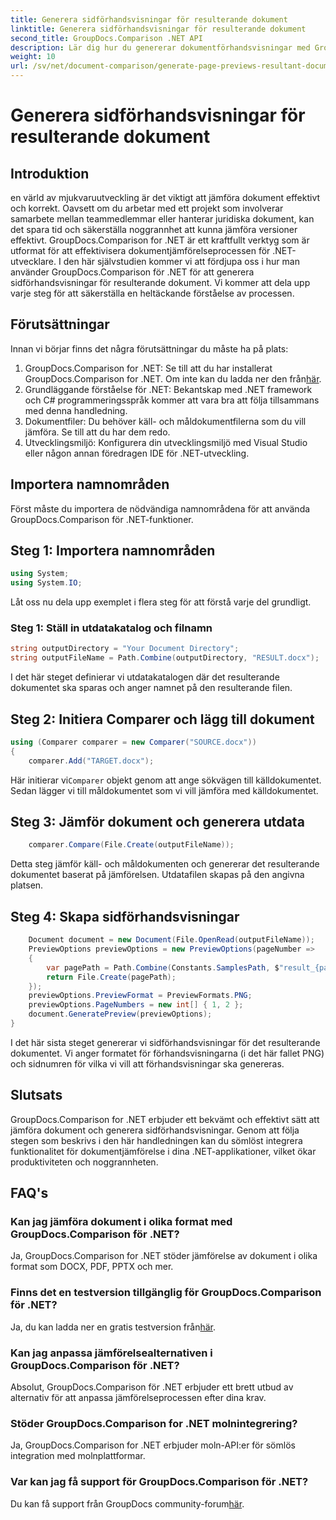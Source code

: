 ```yaml
---
title: Generera sidförhandsvisningar för resulterande dokument
linktitle: Generera sidförhandsvisningar för resulterande dokument
second_title: GroupDocs.Comparison .NET API
description: Lär dig hur du genererar dokumentförhandsvisningar med GroupDocs.Comparison för .NET. Jämför dokument effektivt och korrekt.
weight: 10
url: /sv/net/document-comparison/generate-page-previews-resultant-document/
---
```


# Generera sidförhandsvisningar för resulterande dokument

## Introduktion
en värld av mjukvaruutveckling är det viktigt att jämföra dokument effektivt och korrekt. Oavsett om du arbetar med ett projekt som involverar samarbete mellan teammedlemmar eller hanterar juridiska dokument, kan det spara tid och säkerställa noggrannhet att kunna jämföra versioner effektivt. GroupDocs.Comparison for .NET är ett kraftfullt verktyg som är utformat för att effektivisera dokumentjämförelseprocessen för .NET-utvecklare. I den här självstudien kommer vi att fördjupa oss i hur man använder GroupDocs.Comparison för .NET för att generera sidförhandsvisningar för resulterande dokument. Vi kommer att dela upp varje steg för att säkerställa en heltäckande förståelse av processen.
## Förutsättningar
Innan vi börjar finns det några förutsättningar du måste ha på plats:
1.  GroupDocs.Comparison for .NET: Se till att du har installerat GroupDocs.Comparison for .NET. Om inte kan du ladda ner den från[här](https://releases.groupdocs.com/comparison/net/).
2. Grundläggande förståelse för .NET: Bekantskap med .NET framework och C# programmeringsspråk kommer att vara bra att följa tillsammans med denna handledning.
3. Dokumentfiler: Du behöver käll- och måldokumentfilerna som du vill jämföra. Se till att du har dem redo.
4. Utvecklingsmiljö: Konfigurera din utvecklingsmiljö med Visual Studio eller någon annan föredragen IDE för .NET-utveckling.

## Importera namnområden
Först måste du importera de nödvändiga namnområdena för att använda GroupDocs.Comparison för .NET-funktioner.
## Steg 1: Importera namnområden
```csharp
using System;
using System.IO;
```
Låt oss nu dela upp exemplet i flera steg för att förstå varje del grundligt.
### Steg 1: Ställ in utdatakatalog och filnamn
```csharp
string outputDirectory = "Your Document Directory";
string outputFileName = Path.Combine(outputDirectory, "RESULT.docx");
```
I det här steget definierar vi utdatakatalogen där det resulterande dokumentet ska sparas och anger namnet på den resulterande filen.
## Steg 2: Initiera Comparer och lägg till dokument
```csharp
using (Comparer comparer = new Comparer("SOURCE.docx"))
{
    comparer.Add("TARGET.docx");
```
 Här initierar vi`Comparer` objekt genom att ange sökvägen till källdokumentet. Sedan lägger vi till måldokumentet som vi vill jämföra med källdokumentet.
## Steg 3: Jämför dokument och generera utdata
```csharp
    comparer.Compare(File.Create(outputFileName));
```
Detta steg jämför käll- och måldokumenten och genererar det resulterande dokumentet baserat på jämförelsen. Utdatafilen skapas på den angivna platsen.
## Steg 4: Skapa sidförhandsvisningar
```csharp
    Document document = new Document(File.OpenRead(outputFileName));
    PreviewOptions previewOptions = new PreviewOptions(pageNumber =>
    {
        var pagePath = Path.Combine(Constants.SamplesPath, $"result_{pageNumber}.png");
        return File.Create(pagePath);
    });
    previewOptions.PreviewFormat = PreviewFormats.PNG;
    previewOptions.PageNumbers = new int[] { 1, 2 };
    document.GeneratePreview(previewOptions);
}
```
I det här sista steget genererar vi sidförhandsvisningar för det resulterande dokumentet. Vi anger formatet för förhandsvisningarna (i det här fallet PNG) och sidnumren för vilka vi vill att förhandsvisningar ska genereras.

## Slutsats
GroupDocs.Comparison for .NET erbjuder ett bekvämt och effektivt sätt att jämföra dokument och generera sidförhandsvisningar. Genom att följa stegen som beskrivs i den här handledningen kan du sömlöst integrera funktionalitet för dokumentjämförelse i dina .NET-applikationer, vilket ökar produktiviteten och noggrannheten.
## FAQ's
### Kan jag jämföra dokument i olika format med GroupDocs.Comparison för .NET?
Ja, GroupDocs.Comparison for .NET stöder jämförelse av dokument i olika format som DOCX, PDF, PPTX och mer.
### Finns det en testversion tillgänglig för GroupDocs.Comparison för .NET?
 Ja, du kan ladda ner en gratis testversion från[här](https://releases.groupdocs.com/).
### Kan jag anpassa jämförelsealternativen i GroupDocs.Comparison för .NET?
Absolut, GroupDocs.Comparison för .NET erbjuder ett brett utbud av alternativ för att anpassa jämförelseprocessen efter dina krav.
### Stöder GroupDocs.Comparison for .NET molnintegrering?
Ja, GroupDocs.Comparison for .NET erbjuder moln-API:er för sömlös integration med molnplattformar.
### Var kan jag få support för GroupDocs.Comparison för .NET?
 Du kan få support från GroupDocs community-forum[här](https://forum.groupdocs.com/c/comparison/12).